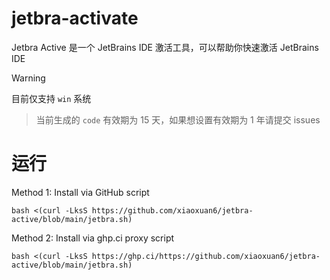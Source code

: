 # jetbra-activate
Jetbra Active 是一个 JetBrains IDE 激活工具，可以帮助你快速激活 JetBrains IDE

> [!WARNING]  
> 目前仅支持 `win` 系统

> 当前生成的 `code` 有效期为 15 天，如果想设置有效期为 1 年请提交 issues

# 运行

Method 1: Install via GitHub script

```cgo
bash <(curl -LksS https://github.com/xiaoxuan6/jetbra-active/blob/main/jetbra.sh)
```

Method 2: Install via ghp.ci proxy script

```cgo
bash <(curl -LksS https://ghp.ci/https://github.com/xiaoxuan6/jetbra-active/blob/main/jetbra.sh)
```